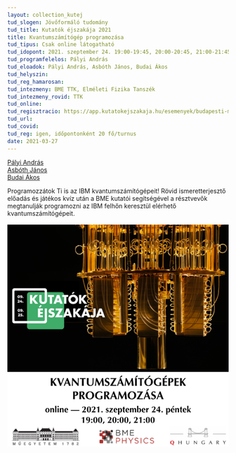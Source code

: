 ```yaml
---
layout: collection_kutej
tud_slogen: Jövőformáló tudomány
tud_title: Kutatók éjszakája 2021
title: Kvantumszámítógép programozása
tud_tipus: Csak online látogatható
tud_idopont: 2021. szeptember 24. 19:00-19:45, 20:00-20:45, 21:00-21:45
tud_programfelelos: Pályi András
tud_eloadok: Pályi András, Asbóth János, Budai Ákos
tud_helyszin: 
tud_reg_hamarosan:
tud_intezmeny: BME TTK, Elméleti Fizika Tanszék
tud_intezmeny_rovid: TTK
tud_online:
tud_regisztracio: https://app.kutatokejszakaja.hu/esemenyek/budapesti-muszaki-es-gazdasagtudomanyi-egyetem/kvantumszamitogep-programozasa
tud_url:
tud_covid:
tud_reg: igen, időpontonként 20 fő/turnus
date: 2021-03-27
---
```

 <a href="http://eik.bme.hu/~palyi/" target="_blank">Pályi András</a> <br>
 <a href="https://dtp.physics.bme.hu/Asboth_Janos" target="_blank">Asbóth János</a> <br>
 <a href="https://dtp.physics.bme.hu/Budai_Akos" target="_blank">Budai Ákos</a>

Programozzátok Ti is az IBM kvantumszámítógépeit! Rövid ismeretterjesztő előadás és játékos kvíz után a BME kutatói segítségével a résztvevők megtanulják programozni az IBM felhőn keresztül elérhető kvantumszámítógépeit. 
<br><br>
<img src="images/kvantumszamitogepel_programozasa.png" max-width="500" class="center"> 


